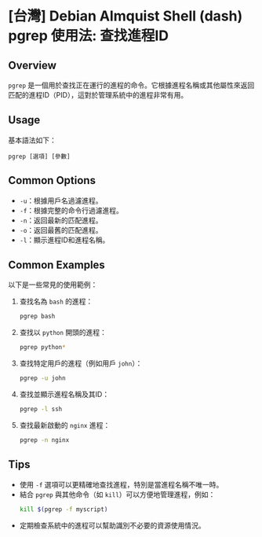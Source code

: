 # [台灣] Debian Almquist Shell (dash) pgrep 使用法: 查找進程ID

## Overview
`pgrep` 是一個用於查找正在運行的進程的命令。它根據進程名稱或其他屬性來返回匹配的進程ID（PID），這對於管理系統中的進程非常有用。

## Usage
基本語法如下：
```
pgrep [選項] [參數]
```

## Common Options
- `-u`：根據用戶名過濾進程。
- `-f`：根據完整的命令行過濾進程。
- `-n`：返回最新的匹配進程。
- `-o`：返回最舊的匹配進程。
- `-l`：顯示進程ID和進程名稱。

## Common Examples
以下是一些常見的使用範例：

1. 查找名為 `bash` 的進程：
   ```bash
   pgrep bash
   ```

2. 查找以 `python` 開頭的進程：
   ```bash
   pgrep python*
   ```

3. 查找特定用戶的進程（例如用戶 `john`）：
   ```bash
   pgrep -u john
   ```

4. 查找並顯示進程名稱及其ID：
   ```bash
   pgrep -l ssh
   ```

5. 查找最新啟動的 `nginx` 進程：
   ```bash
   pgrep -n nginx
   ```

## Tips
- 使用 `-f` 選項可以更精確地查找進程，特別是當進程名稱不唯一時。
- 結合 `pgrep` 與其他命令（如 `kill`）可以方便地管理進程，例如：
  ```bash
  kill $(pgrep -f myscript)
  ```
- 定期檢查系統中的進程可以幫助識別不必要的資源使用情況。
